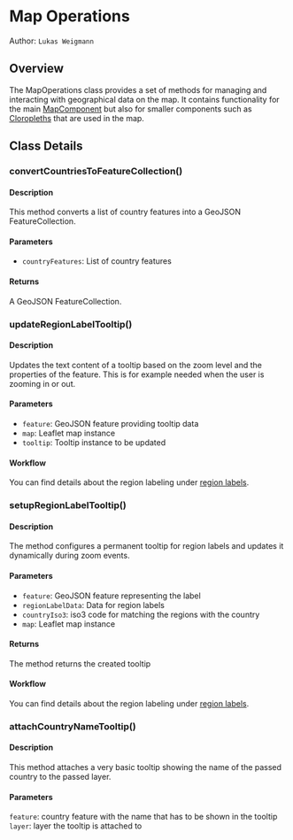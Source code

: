 # Map Operations
Author: ```Lukas Weigmann```

## Overview
The MapOperations class provides a set of methods for managing and interacting with geographical data on the map.
It contains functionality for the main [MapComponent](map_component) but also for smaller components such as [Cloropleths](cloropleths)
that are used in the map.

## Class Details
### convertCountriesToFeatureCollection()
#### Description
This method converts a list of country features into a GeoJSON FeatureCollection.

#### Parameters
- ```countryFeatures```: List of country features

#### Returns
A GeoJSON FeatureCollection.

### updateRegionLabelTooltip()
#### Description
Updates the text content of a tooltip based on the zoom level and the properties of the feature. This is for example needed
when the user is zooming in or out.

#### Parameters
- ```feature```: GeoJSON feature providing tooltip data
- ```map```: Leaflet map instance
- ```tooltip```: Tooltip instance to be updated

#### Workflow
You can find details about the region labeling under [region labels](region_labels).

### setupRegionLabelTooltip()
#### Description
The method configures a permanent tooltip for region labels and updates it dynamically during zoom events.

#### Parameters
- ```feature```: GeoJSON feature representing the label
- ```regionLabelData```: Data for region labels
- ```countryIso3```: iso3 code for matching the regions with the country
- ```map```: Leaflet map instance

#### Returns
The method returns the created tooltip

#### Workflow
You can find details about the region labeling under [region labels](region_labels).

### attachCountryNameTooltip()
#### Description
This method attaches a very basic tooltip showing the name of the passed country to the passed layer.

#### Parameters
```feature```: country feature with the name that has to be shown in the tooltip
```layer```: layer the tooltip is attached to
